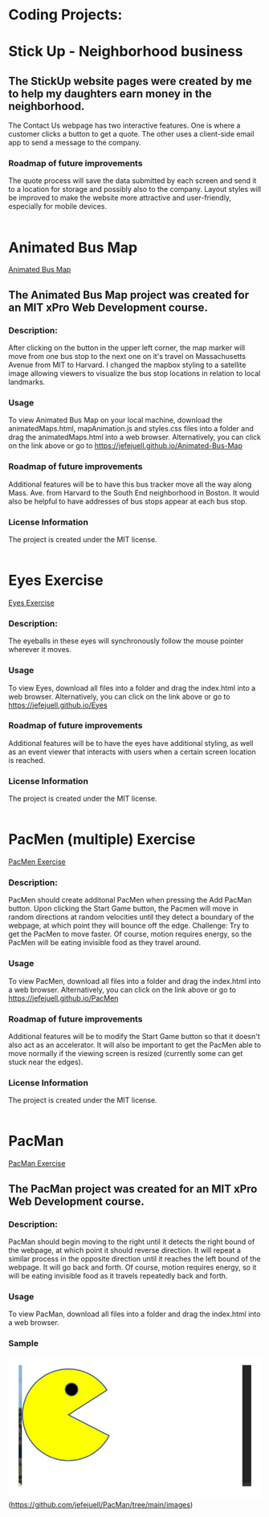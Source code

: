 # Coding Projects:

# Stick Up - Neighborhood business

## The StickUp website pages were created by me to help my daughters earn money in the neighborhood. 
The Contact Us webpage has two interactive features.  One is where a customer clicks a button to get a quote. The other uses a client-side email app to send a message to the company.

### **Roadmap of future improvements**
The quote process will save the data submitted by each screen and send it to a location for storage and possibly also to the company.  Layout styles will be improved to make the website more attractive and user-friendly, especially for mobile devices. <br><br>

# Animated Bus Map
<a href="https://jefejuell.github.io/Animated-Bus-Map/"> Animated Bus Map <a/>

## The Animated Bus Map project was created for an MIT xPro Web Development course. 

### **Description:**  
After clicking on the button in the upper left corner, the map marker will move from one bus stop to the next one on it's travel on Massachusetts Avenue from MIT to Harvard.  I changed the mapbox styling to a satellite image allowing viewers to visualize the bus stop locations in relation to local landmarks.

### **Usage**
To view Animated Bus Map on your local machine, download the animatedMaps.html, mapAnimation.js and styles.css files into a folder and drag the animatedMaps.html into a web browser. Alternatively, you can click on the link above or go to https://jefejuell.github.io/Animated-Bus-Map 

### **Roadmap of future improvements**
Additional features will be to have this bus tracker move all the way along Mass. Ave. from Harvard to the South End neighborhood in Boston.  It would also be helpful to have addresses of bus stops appear at each bus stop.

### **License Information**
The project is created under the MIT license. <br><br>

# Eyes Exercise
<a href="https://jefejuell.github.io/Eyes/"> Eyes Exercise </a>

### **Description:**  
The eyeballs in these eyes will synchronously follow the mouse pointer wherever it moves.

### **Usage**
To view Eyes, download all files into a folder and drag the index.html into a web browser. Alternatively, you can click on the link above or go to https://jefejuell.github.io/Eyes 
  
### **Roadmap of future improvements**
Additional features will be to have the eyes have additional styling, as well as an event viewer that interacts with users when a certain screen location is reached.

### **License Information**
The project is created under the MIT license.<br><br>

# PacMen (multiple) Exercise
<a href="https://jefejuell.github.io/PacMen"> PacMen Exercise </a>

### **Description:**  
PacMen should create additonal PacMen when pressing the Add PacMan button.  Upon clicking the Start Game button, the Pacmen will move in random directions at random velocities until they detect a boundary of the webpage, at which point they will bounce off the edge.  Challenge: Try to get the PacMen to move faster.  Of course, motion requires energy, so the PacMen will be eating invisible food as they travel around. 

### **Usage**
To view PacMen, download all files into a folder and drag the index.html into a web browser. Alternatively, you can click on the link above or go to https://jefejuell.github.io/PacMen 

### **Roadmap of future improvements**
Additional features will be to modify the Start Game button so that it doesn't also act as an accelerator.  It will also be important to get the PacMen able to move normally if the viewing screen is resized (currently some can get stuck near the edges).
  
### **License Information**
The project is created under the MIT license.<br><br>
  
# PacMan
<a href="http://jefejuell.github.io/PacMan"> PacMan Exercise </a> 

## The PacMan project was created for an MIT xPro Web Development course. 
  
### **Description:**  
PacMan should begin moving to the right until it detects the right bound of the webpage, at which point it should reverse direction.  It will repeat a similar process in the opposite direction until it reaches the left bound of the webpage.  It will go back and forth.  Of course, motion requires energy, so it will be eating invisible food as it travels repeatedly back and forth. 

### **Usage**
To view PacMan, download all files into a folder and drag the index.html into a web browser.

### **Sample**

![PacMan cruising right and left while eating!](/PacMan.gif "PacMan cruising and eating!")(https://github.com/jefejuell/PacMan/tree/main/images) 
